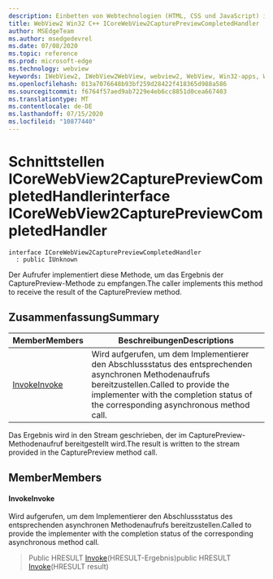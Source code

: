 ```yaml
---
description: Einbetten von Webtechnologien (HTML, CSS und JavaScript) in ihre systemeigenen Anwendungen mit dem Microsoft Edge WebView2-Steuerelement
title: WebView2 Win32 C++ ICoreWebView2CapturePreviewCompletedHandler
author: MSEdgeTeam
ms.author: msedgedevrel
ms.date: 07/08/2020
ms.topic: reference
ms.prod: microsoft-edge
ms.technology: webview
keywords: IWebView2, IWebView2WebView, webview2, WebView, Win32-apps, Win32, Edge, ICoreWebView2, ICoreWebView2Controller, Browser-Steuerelement, Edge-HTML, ICoreWebView2CapturePreviewCompletedHandler
ms.openlocfilehash: 013a7076648b93bf259d28422f418365d988a586
ms.sourcegitcommit: f6764f57aed9ab7229e4eb6cc8851d0cea667403
ms.translationtype: MT
ms.contentlocale: de-DE
ms.lasthandoff: 07/15/2020
ms.locfileid: "10877440"
---
```

# <span data-ttu-id="07305-104">Schnittstellen ICoreWebView2CapturePreviewCompletedHandler</span><span class="sxs-lookup"><span data-stu-id="07305-104">interface ICoreWebView2CapturePreviewCompletedHandler</span></span> 

```
interface ICoreWebView2CapturePreviewCompletedHandler
  : public IUnknown
```

<span data-ttu-id="07305-105">Der Aufrufer implementiert diese Methode, um das Ergebnis der CapturePreview-Methode zu empfangen.</span><span class="sxs-lookup"><span data-stu-id="07305-105">The caller implements this method to receive the result of the CapturePreview method.</span></span>

## <span data-ttu-id="07305-106">Zusammenfassung</span><span class="sxs-lookup"><span data-stu-id="07305-106">Summary</span></span>

 <span data-ttu-id="07305-107">Member</span><span class="sxs-lookup"><span data-stu-id="07305-107">Members</span></span>                        | <span data-ttu-id="07305-108">Beschreibungen</span><span class="sxs-lookup"><span data-stu-id="07305-108">Descriptions</span></span>
--------------------------------|---------------------------------------------
[<span data-ttu-id="07305-109">Invoke</span><span class="sxs-lookup"><span data-stu-id="07305-109">Invoke</span></span>](#invoke) | <span data-ttu-id="07305-110">Wird aufgerufen, um dem Implementierer den Abschlussstatus des entsprechenden asynchronen Methodenaufrufs bereitzustellen.</span><span class="sxs-lookup"><span data-stu-id="07305-110">Called to provide the implementer with the completion status of the corresponding asynchronous method call.</span></span>

<span data-ttu-id="07305-111">Das Ergebnis wird in den Stream geschrieben, der im CapturePreview-Methodenaufruf bereitgestellt wird.</span><span class="sxs-lookup"><span data-stu-id="07305-111">The result is written to the stream provided in the CapturePreview method call.</span></span>

## <span data-ttu-id="07305-112">Member</span><span class="sxs-lookup"><span data-stu-id="07305-112">Members</span></span>

#### <span data-ttu-id="07305-113">Invoke</span><span class="sxs-lookup"><span data-stu-id="07305-113">Invoke</span></span> 

<span data-ttu-id="07305-114">Wird aufgerufen, um dem Implementierer den Abschlussstatus des entsprechenden asynchronen Methodenaufrufs bereitzustellen.</span><span class="sxs-lookup"><span data-stu-id="07305-114">Called to provide the implementer with the completion status of the corresponding asynchronous method call.</span></span>

> <span data-ttu-id="07305-115">Public HRESULT [Invoke](#invoke)(HRESULT-Ergebnis)</span><span class="sxs-lookup"><span data-stu-id="07305-115">public HRESULT [Invoke](#invoke)(HRESULT result)</span></span>

